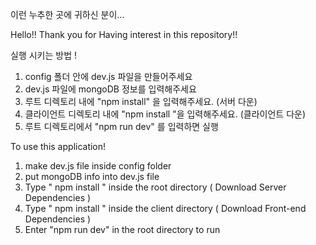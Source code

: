 이런 누추한 곳에 귀하신 분이...

Hello!!
Thank you for Having interest in this repository!! 

실행 시키는 방법 !

1. config 폴더 안에 dev.js 파일을 만들어주세요
2. dev.js 파일에 mongoDB 정보를 입력해주세요
3. 루트 디렉토리 내에 "npm install" 을 입력해주세요. (서버 다운)
4. 클라이언트 디렉토리 내에 "npm install "을 입력해주세요. (클라이언트 다운)
5. 루트 디렉토리에서 "npm run dev" 를 입력하면 실행

To use this application! 

1. make dev.js file inside config folder 
2. put mongoDB info into dev.js file 
3. Type  " npm install " inside the root directory  ( Download Server Dependencies ) 
4. Type " npm install " inside the client directory ( Download Front-end Dependencies )
5. Enter "npm run dev" in the root directory to run
